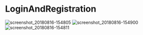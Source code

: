 # LoginAndRegistration
![screenshot_20180816-154805](https://user-images.githubusercontent.com/42333878/44203358-43c00e00-a16c-11e8-9d6a-7c63d72288f7.png)
![screenshot_20180816-154900](https://user-images.githubusercontent.com/42333878/44203357-43277780-a16c-11e8-84ae-f1730633e49c.png)
![screenshot_20180816-154811](https://user-images.githubusercontent.com/42333878/44203356-43277780-a16c-11e8-9eaf-1e04030109cb.png)
